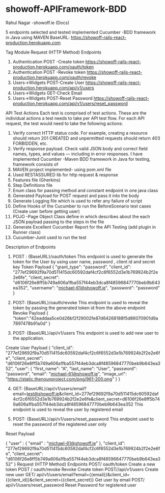 # showoff-APIFramework-BDD

Rahul Nagar -showoff.ie (Docs)

5 endpoints selected and tested implemented Cucumber -BDD framework in Java using MAVEN
BaseURL: https://showoff-rails-react-production.herokuapp.com

Tag	Module	Request (HTTP Method)	Endpoints
1.	Authentication	POST -Create token	https://showoff-rails-react-production.herokuapp.com/oauth/token
2.	Authentication	POST -Revoke token	https://showoff-rails-react-production.herokuapp.com/oauth/revoke
3.	Users->Widgets	POST-Create User	https://showoff-rails-react-production.herokuapp.com/api/v1/users
4.	Users->Widgets	GET-Check Email	
5.	Users->Widgets	POST-Reset Password	https://showoff-rails-react-production.herokuapp.com/api/v1/users/reset_password

API  Test Actions
Each test is comprised of test actions. These are the individual actions a test needs to take per API test flow. For each API request, the test would need to take the following actions: 
1. Verify correct HTTP status code. For example, creating a resource should return 201 CREATED and unpermitted requests should return 403 FORBIDDEN, etc.
2. Verify response payload. Check valid JSON body and correct field names, types, and values — including in error responses.
I have implemented Cucumber -Maven BDD framework in Java for testing, framework consists of 
1.	MAVEN project implemented- using pom.xml file
2.	Used RESTASSURED lib for http request & response
3.	Features file (Gherkins)
4.	Step Definitions file
5.	Enum class for passing method and constant endpoint in one java class
6.	Generated Payload for POST request and pass it into the body
7.	Generate Logging file which is used to refer any failure of script
8.	Define Hooks of the Cucumber to run the BeforeScenario test cases (Create user before getting user)
9.	POJO -Page Object Class define in which describes about the each JSON payload passing to the steps in the file
10.	Generate Excellent Cucumber Report for the API Testing (add plugin in Runner class)
11.	Cucumber-Junit used to run the test



Description of Endpoints
1.	POST : {BaseURL}/oauth/token
This endpoint is used to generate the token for the User by using user name, password , client id and secret key 
 Token Payload 
{
    "grant_type": "password",
    "client_id": "277ef29692f9a70d511415dc60592daf4cf2c6f6552d3e1b769924b2f2e2e6fe",
    "client_secret": "d6106f26e8ff5b749a606a1fba557f44eb3dca8f48596847770beb9b643ea352",
    "username": "michael-61@showoff.ie",
    "password": "password"
}

2.	POST: {BaseURL}/oauth/revoke
This endpoint is used to reveal the token by passing the generated token id from the above endpoint
 Revoke Payload
{
	"token":"42eaddaa5ce0d26bf2f29002fe87d64268188f5d86070901d9a7897478b91a0d"
}

3.	POST: {BaseURL}/api/v1/users
This endpoint is used to add new user to the application.

Create User Payload 
{
	"client_id": "277ef29692f9a70d511415dc60592daf4cf2c6f6552d3e1b769924b2f2e2e6fe",
	"client_secret": "d6106f26e8ff5b749a606a1fba557f44eb3dca8f48596847770beb9b643ea352",
	"user": {
		"first_name": "A",
		"last_name": "User",
		"password": "password",
		"email": "michael-61@showoff.ie",
		"image_url": "https://static.thenounproject.com/png/961-200.png"
	}
}

4.	GET: {BaseURL}/api/v1/users/email?email=test@showoff.ie&client_id=277ef29692f9a70d511415dc60592daf4cf2c6f6552d3e1b769924b2f2e2e6fe&client_secret=d6106f26e8ff5b749a606a1fba557f44eb3dca8f48596847770beb9b643ea352
                This endpoint is used to reveal the user by registered email  

5.	POST: {BaseURL}/api/v1/users/reset_password
This endpoint used to reset the password of the registered user only

Reset Payload

{
   "user" : {
       "email" : "michael-61@showoff.ie"
   },
   "client_id": "277ef29692f9a70d511415dc60592daf4cf2c6f6552d3e1b769924b2f2e2e6fe",
   "client_secret": "d6106f26e8ff5b749a606a1fba557f44eb3dca8f48596847770beb9b643ea352"
}
Request (HTTP Method)	Endpoints
POST/ oauth/token	Create a new token
POST / oauth/revoke	Revoke Create token
POST//api/v1/users	Create new user
GET/ api/v1/users/email?email={{email}}&client_id={{client_id}}&client_secret={{client_secret}}
	Get user by email
POST/ api/v1/users/reset_password	Reset Password for registered user

